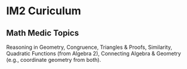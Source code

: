 # IM2 Curiculum

## Math Medic Topics

Reasoning in Geometry, Congruence, Triangles & Proofs, Similarity, Quadratic Functions (from Algebra 2), Connecting Algebra & Geometry (e.g., coordinate geometry from both).